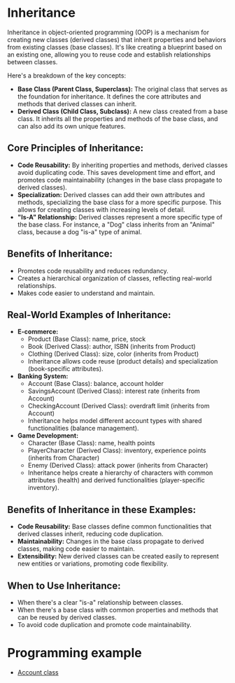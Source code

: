 # Inheritance

Inheritance in object-oriented programming (OOP) is a mechanism for creating new classes (derived classes) that inherit properties and behaviors from existing classes (base classes). It's like creating a blueprint based on an existing one, allowing you to reuse code and establish relationships between classes.

Here's a breakdown of the key concepts:

* **Base Class (Parent Class, Superclass):** The original class that serves as the foundation for inheritance. It defines the core attributes and methods that derived classes can inherit.
* **Derived Class (Child Class, Subclass):** A new class created from a base class. It inherits all the properties and methods of the base class, and can also add its own unique features.

## Core Principles of Inheritance:

* **Code Reusability:** By inheriting properties and methods, derived classes avoid duplicating code. This saves development time and effort, and promotes code maintainability (changes in the base class propagate to derived classes).
* **Specialization:** Derived classes can add their own attributes and methods, specializing the base class for a more specific purpose. This allows for creating classes with increasing levels of detail.
* **"Is-A" Relationship:** Derived classes represent a more specific type of the base class. For instance, a "Dog" class inherits from an "Animal" class, because a dog "is-a" type of animal.

## Benefits of Inheritance:

* Promotes code reusability and reduces redundancy.
* Creates a hierarchical organization of classes, reflecting real-world relationships.
* Makes code easier to understand and maintain.

## Real-World Examples of Inheritance:

* **E-commerce:**
    * Product (Base Class): name, price, stock
    * Book (Derived Class): author, ISBN (inherits from Product)
    * Clothing (Derived Class): size, color (inherits from Product)
    * Inheritance allows code reuse (product details) and specialization (book-specific attributes).
* **Banking System:**
    * Account (Base Class): balance, account holder
    * SavingsAccount (Derived Class): interest rate (inherits from Account)
    * CheckingAccount (Derived Class): overdraft limit (inherits from Account)
    * Inheritance helps model different account types with shared functionalities (balance management).
* **Game Development:**
    * Character (Base Class): name, health points
    * PlayerCharacter (Derived Class): inventory, experience points (inherits from Character)
    * Enemy (Derived Class): attack power (inherits from Character)
    * Inheritance helps create a hierarchy of characters with common attributes (health) and derived functionalities (player-specific inventory).

## Benefits of Inheritance in these Examples:

* **Code Reusability:** Base classes define common functionalities that derived classes inherit, reducing code duplication.
* **Maintainability:** Changes in the base class propagate to derived classes, making code easier to maintain.
* **Extensibility:** New derived classes can be created easily to represent new entities or variations, promoting code flexibility.

## When to Use Inheritance:

* When there's a clear "is-a" relationship between classes.
* When there's a base class with common properties and methods that can be reused by derived classes.
* To avoid code duplication and promote code maintainability.

# Programming example
- [Account class](../source/cpp/AccountInheritance.cpp)